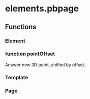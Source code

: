 # elements.pbpage


## Functions

### Element
### function pointOffset
Answer new 3D point, shifted by offset.
### Template
### Page
